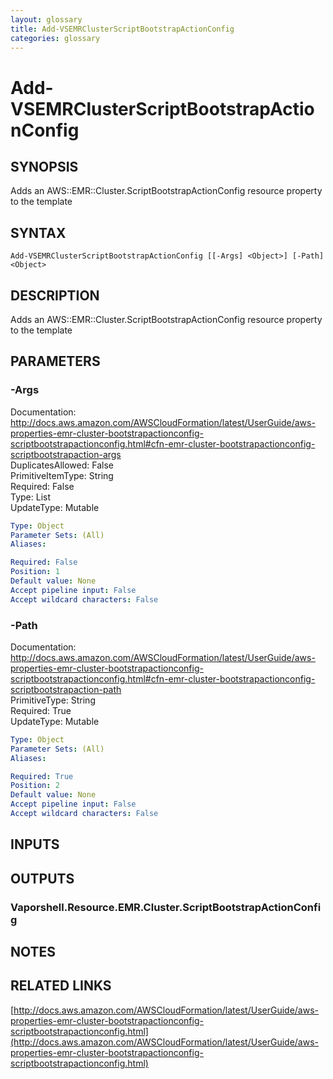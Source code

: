 ```yaml
---
layout: glossary
title: Add-VSEMRClusterScriptBootstrapActionConfig
categories: glossary
---
```


# Add-VSEMRClusterScriptBootstrapActionConfig

## SYNOPSIS
Adds an AWS::EMR::Cluster.ScriptBootstrapActionConfig resource property to the template

## SYNTAX

```
Add-VSEMRClusterScriptBootstrapActionConfig [[-Args] <Object>] [-Path] <Object>
```

## DESCRIPTION
Adds an AWS::EMR::Cluster.ScriptBootstrapActionConfig resource property to the template

## PARAMETERS

### -Args
Documentation: http://docs.aws.amazon.com/AWSCloudFormation/latest/UserGuide/aws-properties-emr-cluster-bootstrapactionconfig-scriptbootstrapactionconfig.html#cfn-emr-cluster-bootstrapactionconfig-scriptbootstrapaction-args    
DuplicatesAllowed: False    
PrimitiveItemType: String    
Required: False    
Type: List    
UpdateType: Mutable

```yaml
Type: Object
Parameter Sets: (All)
Aliases: 

Required: False
Position: 1
Default value: None
Accept pipeline input: False
Accept wildcard characters: False
```

### -Path
Documentation: http://docs.aws.amazon.com/AWSCloudFormation/latest/UserGuide/aws-properties-emr-cluster-bootstrapactionconfig-scriptbootstrapactionconfig.html#cfn-emr-cluster-bootstrapactionconfig-scriptbootstrapaction-path    
PrimitiveType: String    
Required: True    
UpdateType: Mutable

```yaml
Type: Object
Parameter Sets: (All)
Aliases: 

Required: True
Position: 2
Default value: None
Accept pipeline input: False
Accept wildcard characters: False
```

## INPUTS

## OUTPUTS

### Vaporshell.Resource.EMR.Cluster.ScriptBootstrapActionConfig

## NOTES

## RELATED LINKS

[http://docs.aws.amazon.com/AWSCloudFormation/latest/UserGuide/aws-properties-emr-cluster-bootstrapactionconfig-scriptbootstrapactionconfig.html](http://docs.aws.amazon.com/AWSCloudFormation/latest/UserGuide/aws-properties-emr-cluster-bootstrapactionconfig-scriptbootstrapactionconfig.html)


